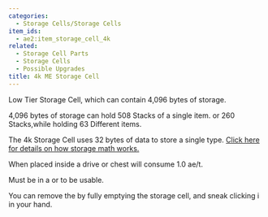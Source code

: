 ```yaml
---
categories:
  - Storage Cells/Storage Cells
item_ids:
  - ae2:item_storage_cell_4k
related:
  - Storage Cell Parts
  - Storage Cells
  - Possible Upgrades
title: 4k ME Storage Cell
---
```


Low Tier Storage Cell, which can contain 4,096 bytes of storage.

4,096 bytes of storage can hold 508 Stacks of a single item. or 260
Stacks,while holding 63 Different items.

The 4k Storage Cell uses 32 bytes of data to store a single type. [Click here
for details on how storage math works.](../../storage-cells.md)

When placed inside a drive or chest will consume 1.0 ae/t.

Must be in a <ItemLink id="drive"/> or <ItemLink
id="chest"/> to be usable.

You can remove the <ItemLink
id="cell_component_4k"/> by fully emptying the
storage cell, and sneak clicking i in your hand.

<RecipeFor id="item_storage_cell_4k" />
